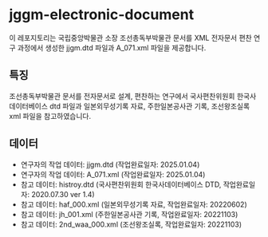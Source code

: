 # jggm-electronic-document

이 레포지토리는 국립중앙박물관 소장 조선총독부박물관 문서를 XML 전자문서 편찬 연구 과정에서 생성한 jjgm.dtd 파일과 A_071.xml 파일을 제공합니다. 

## 특징

조선총독부박물관 문서를 전자문서로 설계, 편찬하는 연구에서 국사편찬위원회 한국사데이터베이스 dtd 파일과 일본외무성기록 자료, 주한일본공사관 기록, 조선왕조실록 xml 파일을 참고하였습니다.   

## 데이터

- 연구자의 작업 데이터: jjgm.dtd (작업완료일자: 2025.01.04)
- 연구자의 작업 데이터: A_071.xml (작업완료일자: 2025.01.04)
- 참고 데이터: histroy.dtd (국사편찬위원회 한국사데이터베이스 DTD, 작업완료일자: 2020.07.30 ver 1.4)
- 참고 데이터: haf_000.xml (일본외무성기록 자료, 작업완료일자: 20220602)
- 참고 데이터: jh_001.xml (주한일본공사관 기록, 작업완료일자: 20221103)
- 참고 데이터: 2nd_waa_000.xml (조선왕조실록, 작업완료일자: 20221103) 
